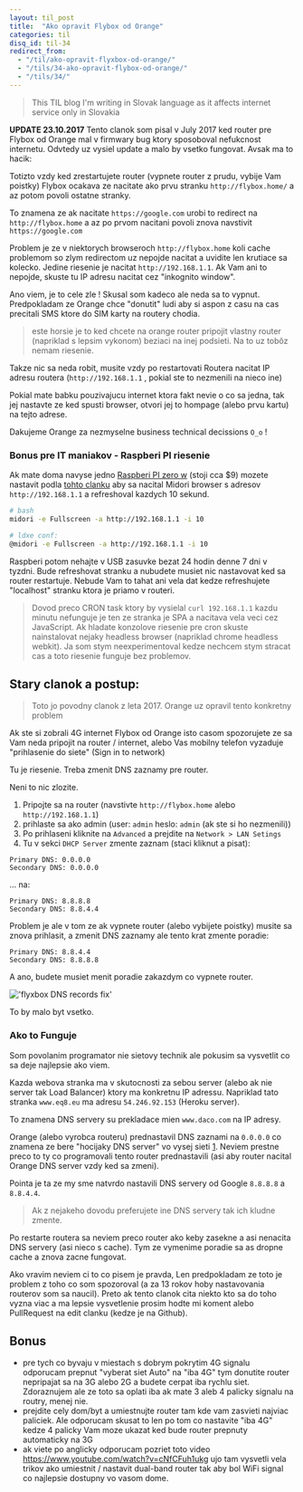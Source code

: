 ```yaml
---
layout: til_post
title:  "Ako opravit Flybox od Orange"
categories: til
disq_id: til-34
redirect_from: 
  - "/til/ako-opravit-flyxbox-od-orange/"
  - "/tils/34-ako-opravit-flybox-od-orange/"
  - "/tils/34/"
---
```


> This TIL blog I'm writing in Slovak language as it affects internet
> service only in Slovakia


**UPDATE 23.10.2017** Tento clanok som pisal v July 2017 ked router pre Flybox od
Orange mal v firmwary bug ktory sposoboval nefukcnost internetu.
Odvtedy uz vysiel update a malo by vsetko fungovat. Avsak ma to hacik:

Totizto vzdy ked zrestartujete router (vypnete router z prudu, vybije Vam
poistky) Flybox ocakava ze nacitate ako prvu stranku
`http://flybox.home/` a az potom povoli ostatne stranky.

To znamena ze ak nacitate `https://google.com` urobi to redirect na
`http://flybox.home` a az po prvom nacitani povoli znova navstivit
`https://google.com`

Problem je ze v niektorych browseroch `http://flybox.home`
koli cache problemom so zlym redirectom uz nepojde nacitat a uvidite len krutiace sa kolecko.
Jedine riesenie je  nacitat `http://192.168.1.1`. Ak Vam ani to nepojde,
skuste tu IP adresu nacitat cez "inkognito window".

Ano viem, je to cele zle ! Skusal som kadeco ale neda sa to vypnut.
Predpokladam ze Orange chce "donutit" ludi aby si aspon z casu na cas
precitali SMS ktore do SIM karty na routery chodia.

> este horsie je to ked chcete na orange router pripojit vlastny router
> (napriklad s lepsim vykonom)
> beziaci na inej podsieti. Na to uz tobôz nemam riesenie.

Takze nic sa neda robit, musite vzdy po restartovati Routera nacitat IP
adresu routera (`http://192.168.1.1` , pokial ste to nezmenili na nieco ine)

Pokial mate babku pouzivajucu internet ktora fakt nevie o co sa jedna,
tak jej nastavte ze ked spusti browser, otvori jej to hompage (alebo prvu
kartu) na tejto adrese.


Dakujeme Orange za nezmyselne business technical decissions `O_o` !

### Bonus pre IT maniakov - Raspberi PI riesenie

Ak mate doma navyse jedno [Raspberi PI zero w](https://www.raspberrypi.org/products/raspberry-pi-zero-w/) (stoji cca $9)
mozete nastavit podla [tohto
clanku](https://www.raspberrypi.org/products/raspberry-pi-zero-w/)
aby sa nacital Midori browser s adresov `http://192.168.1.1` a
refreshoval kazdych 10 sekund.

```bash
# bash
midori -e Fullscreen -a http://192.168.1.1 -i 10

# ldxe conf:
@midori -e Fullscreen -a http://192.168.1.1 -i 10
```

Raspberi potom nehajte v USB zasuvke bezat 24 hodin denne 7 dni v
tyzdni. Bude refreshovat stranku a nubudete musiet nic nastavovat ked sa
router restartuje. Nebude Vam to tahat ani vela dat kedze refreshujete
"localhost" stranku ktora je priamo v routeri.

> Dovod preco CRON task ktory by vysielal `curl 192.168.1.1` kazdu minutu
> nefunguje je ten ze stranka je SPA a nacitava vela veci cez
> JavaScript. Ak hladate konzolove riesenie pre cron skuste nainstalovat
> nejaky headless browser (napriklad chrome headless webkit). Ja som
> stym neexperimentoval kedze nechcem stym stracat cas a toto riesenie
> funguje bez problemov.

## Stary clanok a postup:

> Toto jo povodny clanok z leta 2017. Orange uz opravil tento konkretny
> problem


Ak ste si zobrali 4G internet Flybox od Orange isto casom spozorujete
ze sa Vam neda pripojit na router / internet,  alebo Vas mobilny telefon
vyzaduje "prihlasenie do siete" (Sign in to network)

Tu je riesenie. Treba zmenit DNS zaznamy pre router.


Neni to nic zlozite.

1. Pripojte sa na router (navstivte `http://flybox.home` alebo `http://192.168.1.1`) 
2. prihlaste sa ako admin (user: `admin` heslo: `admin` (ak ste si ho nezmenili))
3. Po prihlaseni kliknite na `Advanced` a prejdite na `Network > LAN Setings`
4. Tu v sekci `DHCP Server` zmente zaznam (staci kliknut a pisat):

```
Primary DNS: 0.0.0.0
Secondary DNS: 0.0.0.0
```

... na:


```
Primary DNS: 8.8.8.8
Secondary DNS: 8.8.4.4
```

Problem je ale v tom ze ak vypnete router (alebo vybijete poistky)
musite sa znova prihlasit, a zmenit DNS zaznamy ale tento krat zmente
poradie:


```
Primary DNS: 8.8.4.4
Secondary DNS: 8.8.8.8
```

A ano, budete musiet menit poradie zakazdym co vypnete router.

!['flyxbox DNS records fix'](https://raw.githubusercontent.com/equivalent/scrapbook2/master/assets/images/2017/flyxbox-fix.png)

To by malo byt vsetko.

### Ako to Funguje

Som povolanim programator nie sietovy technik ale pokusim sa vysvetlit co
sa deje najlepsie ako viem.

Kazda webova stranka ma v
skutocnosti za sebou server (alebo ak nie server tak Load Balancer) ktory ma konkretnu IP
adressu. Napriklad tato stranka `www.eq8.eu` ma adresu `54.246.92.153`
(Heroku server).

To znamena DNS servery su prekladace mien `www.daco.com` na IP adresy.

Orange (alebo vyrobca routeru) prednastavil DNS zaznami na `0.0.0.0` co
znamena ze bere "hocijaky DNS server" vo vysej sieti
[1](https://en.wikipedia.org/wiki/0.0.0.0). Neviem prestne preco to ty
co programovali tento router prednastavili (asi aby router nacital Orange DNS server vzdy ked sa zmeni).

Pointa je ta ze my sme natvrdo nastavili DNS servery od Google
`8.8.8.8` a `8.8.4.4`.

> Ak z nejakeho dovodu preferujete ine DNS servery tak ich kludne zmente.

Po restarte routera sa neviem preco router ako keby zasekne a asi
nenacita DNS servery (asi nieco s cache). Tym ze vymenime poradie sa as
dropne cache a znova zacne fungovat.

Ako vravim neviem ci to co pisem je pravda, Len predpokladam ze toto je
problem z toho co som spozoroval (a za 13 rokov hoby nastavovania routerov
 som sa naucil). Preto ak tento clanok cita niekto kto sa
do toho vyzna viac a ma lepsie vysvetlenie prosim hodte mi koment alebo
PullRequest na edit clanku (kedze je na Github).

## Bonus

* pre tych co byvaju v miestach s dobrym pokrytim 4G signalu odporucam
  prepnut "vyberat siet Auto" na "iba 4G" tym donutite router nepripajat
  sa na 3G alebo 2G a budete cerpat iba rychlu siet. Zdoraznujem ale ze
  toto sa oplati iba ak mate 3 aleb 4 palicky signalu na routry, menej
  nie.
* prejdite cely dom/byt a umiestnujte router tam kde vam zasvieti
  najviac paliciek. Ale odporucam skusat to len po tom co nastavite "iba 4G"
  kedze 4 palicky Vam moze ukazat ked bude router prepnuty automaticky
  na 3G
* ak viete po anglicky odporucam pozriet toto video
  https://www.youtube.com/watch?v=cNfCFuh1ukg ujo tam vysvetli vela
  trikov ako umiestnit / nastavit dual-band router tak aby bol WiFi
  signal co  najlepsie dostupny vo vasom dome.


